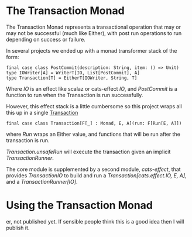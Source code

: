 # The Transaction Monad

The Transaction Monad represents a transactional operation that may or may not be successful (much like Either),
with post run operations to run depending on success or failure.

In several projects we ended up with a monad transformer stack of the form:

    final case class PostCommit(description: String, item: () => Unit) 
    type IOWriter[A] = WriterT[IO, List[PostCommit], A]
    type Transaction[T] = EitherT[IOWriter, String, T]

Where _IO_ is an effect like scalaz or cats-effect _IO_, and _PostCommit_ is a function to run when the Transaction
is run successfully.

However, this effect stack is a little cumbersome so this project wraps all this up in a single
[Transaction](core/src/main/scala/com/casualmiracles/transaction/Transaction.scala)

    final case class Transaction[F[_] : Monad, E, A](run: F[Run[E, A]])

where _Run_ wraps an Either value, and functions that will be run after the transaction is run.

_Transaction.unsafeRun_ will execute the transaction given an implicit _TransactionRunner_.

The core module is supplemented by a second module, _cats-effect_, that provides _TransactionIO_
to build and run a _Transaction[cats.effect.IO, E, A]_, and a _TransactionRunner[IO]_.

# Using the Transaction Monad

er, not published yet. If sensible people think this is a good idea then I will publish it.